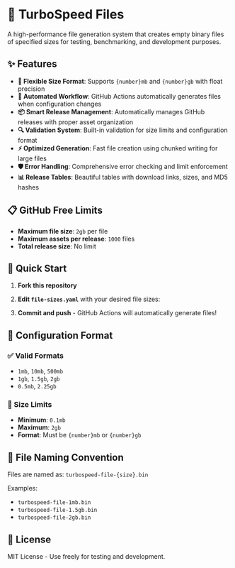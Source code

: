 # 🚀 TurboSpeed Files

A high-performance file generation system that creates empty binary files of specified sizes for testing, benchmarking, and development purposes.

## ✨ Features

- **📏 Flexible Size Format**: Supports `{number}mb` and `{number}gb` with float precision
- **🤖 Automated Workflow**: GitHub Actions automatically generates files when configuration changes
- **📦 Smart Release Management**: Automatically manages GitHub releases with proper asset organization
- **🔍 Validation System**: Built-in validation for size limits and configuration format
- **⚡ Optimized Generation**: Fast file creation using chunked writing for large files
- **🛡️ Error Handling**: Comprehensive error checking and limit enforcement
- **📊 Release Tables**: Beautiful tables with download links, sizes, and MD5 hashes

## 📋 GitHub Free Limits

- **Maximum file size**: `2gb` per file
- **Maximum assets per release**: `1000` files
- **Total release size**: No limit

## 🚀 Quick Start

1. **Fork this repository**
2. **Edit `file-sizes.yaml`** with your desired file sizes:

3. **Commit and push** - GitHub Actions will automatically generate files!

## 📝 Configuration Format

### ✅ Valid Formats

- `1mb`, `10mb`, `500mb`
- `1gb`, `1.5gb`, `2gb`
- `0.5mb`, `2.25gb`

### 📏 Size Limits

- **Minimum**: `0.1mb`
- **Maximum**: `2gb`
- **Format**: Must be `{number}mb` or `{number}gb`

## 🔧 File Naming Convention

Files are named as: `turbospeed-file-{size}.bin`

Examples:

- `turbospeed-file-1mb.bin`
- `turbospeed-file-1.5gb.bin`
- `turbospeed-file-2gb.bin`

## 📄 License

MIT License - Use freely for testing and development.
